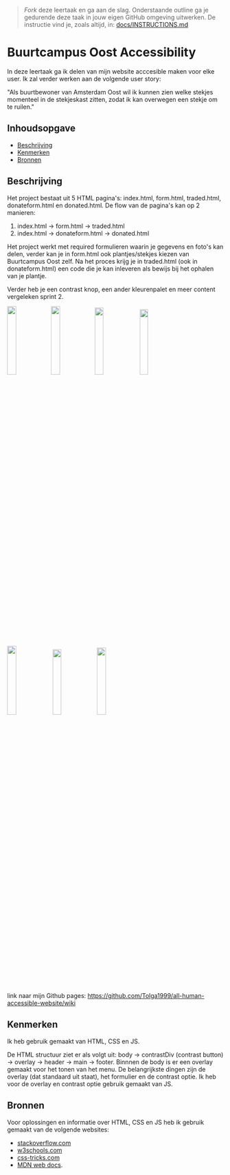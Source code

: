 > _Fork_ deze leertaak en ga aan de slag. Onderstaande outline ga je gedurende deze taak in jouw eigen GitHub omgeving uitwerken. De instructie vind je, zoals altijd, in: [docs/INSTRUCTIONS.md](docs/INSTRUCTIONS.md)

# Buurtcampus Oost Accessibility
<!-- Geef je project een titel en schrijf in één zin wat het is -->
In deze leertaak ga ik delen van mijn website acccesible maken voor elke user. Ik zal verder werken aan de volgende user story:

"Als buurtbewoner van Amsterdam Oost wil ik kunnen zien welke stekjes momenteel in de stekjeskast zitten, zodat ik kan overwegen een stekje om te ruilen."

## Inhoudsopgave

  * [Beschrijving](#beschrijving)
  * [Kenmerken](#kenmerken)
  * [Bronnen](#bronnen)

## Beschrijving
<!-- In de Beschrijving staat hoe je project er uit ziet, hoe het werkt en wat je er mee kan. -->
Het project bestaat uit 5 HTML pagina's: index.html, form.html, traded.html, donateform.html en donated.html. De flow van de pagina's kan op 2 manieren:

1. index.html -> form.html -> traded.html
2. index.html -> donateform.html -> donated.html

Het project werkt met required formulieren waarin je gegevens en foto's kan delen, verder kan je in form.html ook plantjes/stekjes kiezen van Buurtcampus Oost zelf. Na het proces krijg je in traded.html (ook in donateform.html) een code die je kan inleveren als bewijs bij het ophalen van je plantje.

Verder heb je een contrast knop, een ander kleurenpalet en meer content vergeleken sprint 2.
<!-- Voeg een mooie poster visual toe 📸 -->
<img src="https://user-images.githubusercontent.com/112855878/199976951-c9e07c2d-1df9-416d-aac5-ac404472a4b2.png" width="20.25%"><img src="https://user-images.githubusercontent.com/112855878/199977137-039c9967-b051-47f4-8010-449bca2eef1c.png" width="20.25%"><img src="https://user-images.githubusercontent.com/112855878/199977032-015b3923-f2a0-4eb9-8a5f-17a7b23551eb.png" width="20%">
<img src="https://user-images.githubusercontent.com/112855878/199977083-425abca5-a975-4311-91ac-34560886b8bd.png" width="19.75%">
<img src="https://user-images.githubusercontent.com/112855878/199977187-11945520-4251-46a9-b82e-8c9822cb8e90.png" width="20.25%">
<img src="https://user-images.githubusercontent.com/112855878/199977243-1402fc87-5eb6-412e-b8ac-2533de9d161a.png" width="19.75%">
<img src="https://user-images.githubusercontent.com/112855878/199977278-720ef843-35aa-48c3-8a1b-9c5c7ff9c19f.png" width="20%">

<!-- Voeg een link toe naar Github Pages 🌐-->
link naar mijn Github pages: https://github.com/Tolga1999/all-human-accessible-website/wiki

## Kenmerken
<!-- Bij Kenmerken staat welke technieken zijn gebruikt en hoe. Wat is de HTML structuur? Wat zijn de belangrijkste dingen in CSS? Wat is er met Javascript gedaan en hoe? Misschien heb je een framwork of library gebruikt? -->
Ik heb gebruik gemaakt van HTML, CSS en JS.

De HTML structuur ziet er als volgt uit: body -> contrastDiv (contrast button) -> overlay -> header -> main -> footer. Binnnen de body is er een overlay gemaakt voor het tonen van het menu. De belangrijkste dingen zijn de overlay (dat standaard uit staat), het formulier en de contrast optie. Ik heb voor de overlay en contrast optie gebruik gemaakt van JS.

## Bronnen
Voor oplossingen en informatie over HTML, CSS en JS heb ik gebruik gemaakt van de volgende websites:
- [stackoverflow.com](https://stackoverflow.com/)
- [w3schools.com](https://www.w3schools.com/)
- [css-tricks.com](https://css-tricks.com/)
- [MDN web docs](https://developer.mozilla.org/en-US/).
